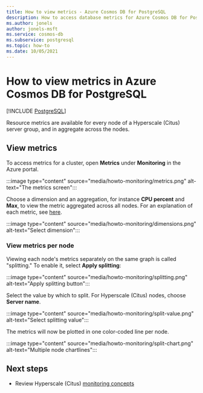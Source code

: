 ```yaml
---
title: How to view metrics - Azure Cosmos DB for PostgreSQL
description: How to access database metrics for Azure Cosmos DB for PostgreSQL
ms.author: jonels
author: jonels-msft
ms.service: cosmos-db
ms.subservice: postgresql
ms.topic: how-to
ms.date: 10/05/2021
---
```


# How to view metrics in Azure Cosmos DB for PostgreSQL

[!INCLUDE [PostgreSQL](../includes/appliesto-postgresql.md)]

Resource metrics are available for every node of a Hyperscale (Citus) server
group, and in aggregate across the nodes.

## View metrics

To access metrics for a cluster, open **Metrics**
under **Monitoring** in the Azure portal.

:::image type="content" source="media/howto-monitoring/metrics.png" alt-text="The metrics screen":::

Choose a dimension and an aggregation, for instance **CPU percent** and
**Max**, to view the metric aggregated across all nodes. For an explanation of
each metric, see [here](concepts-monitoring.md#list-of-metrics).

:::image type="content" source="media/howto-monitoring/dimensions.png" alt-text="Select dimension":::

### View metrics per node

Viewing each node's metrics separately on the same graph is called "splitting."
To enable it, select **Apply splitting**:

:::image type="content" source="media/howto-monitoring/splitting.png" alt-text="Apply splitting button":::

Select the value by which to split. For Hyperscale (Citus) nodes, choose **Server name**.

:::image type="content" source="media/howto-monitoring/split-value.png" alt-text="Select splitting value":::

The metrics will now be plotted in one color-coded line per node.

:::image type="content" source="media/howto-monitoring/split-chart.png" alt-text="Multiple node chartlines":::

## Next steps

* Review Hyperscale (Citus) [monitoring concepts](concepts-monitoring.md)
